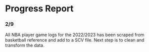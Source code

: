 # Progress Report

### 2/9
All NBA player game logs for the 2022/2023 has been scraped from basketball reference and add to a SCV file. Next step is to clean and transform the data. 
